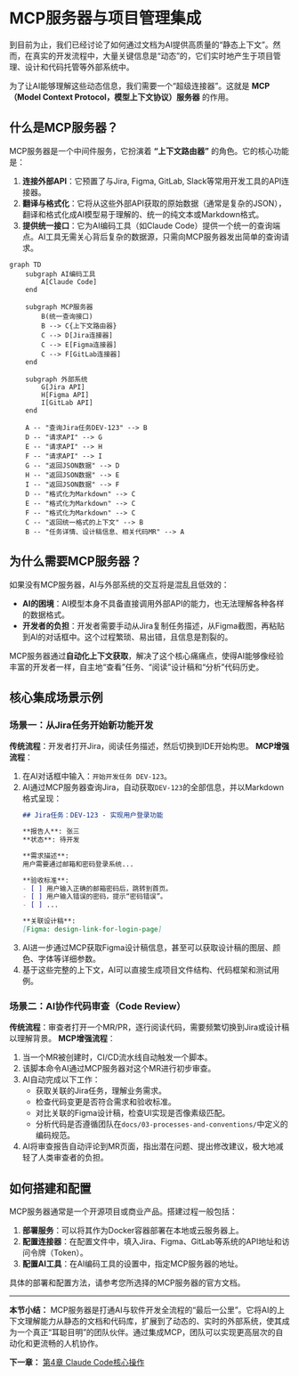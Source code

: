 # MCP服务器与项目管理集成

到目前为止，我们已经讨论了如何通过文档为AI提供高质量的“静态上下文”。然而，在真实的开发流程中，大量关键信息是“动态”的，它们实时地产生于项目管理、设计和代码托管等外部系统中。

为了让AI能够理解这些动态信息，我们需要一个“超级连接器”。这就是 **MCP（Model Context Protocol，模型上下文协议）服务器** 的作用。

## 什么是MCP服务器？

MCP服务器是一个中间件服务，它扮演着 **“上下文路由器”** 的角色。它的核心功能是：

1.  **连接外部API**：它预置了与Jira, Figma, GitLab, Slack等常用开发工具的API连接器。
2.  **翻译与格式化**：它将从这些外部API获取的原始数据（通常是复杂的JSON），翻译和格式化成AI模型易于理解的、统一的纯文本或Markdown格式。
3.  **提供统一接口**：它为AI编码工具（如Claude Code）提供一个统一的查询端点。AI工具无需关心背后复杂的数据源，只需向MCP服务器发出简单的查询请求。

```mermaid
graph TD
    subgraph AI编码工具
        A[Claude Code]
    end

    subgraph MCP服务器
        B(统一查询接口)
        B --> C{上下文路由器}
        C --> D[Jira连接器]
        C --> E[Figma连接器]
        C --> F[GitLab连接器]
    end

    subgraph 外部系统
        G[Jira API]
        H[Figma API]
        I[GitLab API]
    end

    A -- "查询Jira任务DEV-123" --> B
    D -- "请求API" --> G
    E -- "请求API" --> H
    F -- "请求API" --> I
    G -- "返回JSON数据" --> D
    H -- "返回JSON数据" --> E
    I -- "返回JSON数据" --> F
    D -- "格式化为Markdown" --> C
    E -- "格式化为Markdown" --> C
    F -- "格式化为Markdown" --> C
    C -- "返回统一格式的上下文" --> B
    B -- "任务详情、设计稿信息、相关代码MR" --> A
```

## 为什么需要MCP服务器？

如果没有MCP服务器，AI与外部系统的交互将是混乱且低效的：

- **AI的困境**：AI模型本身不具备直接调用外部API的能力，也无法理解各种各样的数据格式。
- **开发者的负担**：开发者需要手动从Jira复制任务描述，从Figma截图，再粘贴到AI的对话框中。这个过程繁琐、易出错，且信息是割裂的。

MCP服务器通过**自动化上下文获取**，解决了这个核心痛痛点，使得AI能够像经验丰富的开发者一样，自主地“查看”任务、“阅读”设计稿和“分析”代码历史。

## 核心集成场景示例

### 场景一：从Jira任务开始新功能开发

**传统流程**：开发者打开Jira，阅读任务描述，然后切换到IDE开始构思。
**MCP增强流程**：
1.  在AI对话框中输入：`开始开发任务 DEV-123`。
2.  AI通过MCP服务器查询Jira，自动获取`DEV-123`的全部信息，并以Markdown格式呈现：
    ```markdown
    ## Jira任务：DEV-123 - 实现用户登录功能

    **报告人**: 张三
    **状态**: 待开发

    **需求描述**:
    用户需要通过邮箱和密码登录系统...

    **验收标准**:
    - [ ] 用户输入正确的邮箱密码后，跳转到首页。
    - [ ] 用户输入错误的密码，提示“密码错误”。
    - [ ] ...

    **关联设计稿**:
    [Figma: design-link-for-login-page]
    ```
3.  AI进一步通过MCP获取Figma设计稿信息，甚至可以获取设计稿的图层、颜色、字体等详细参数。
4.  基于这些完整的上下文，AI可以直接生成项目文件结构、代码框架和测试用例。

### 场景二：AI协作代码审查（Code Review）

**传统流程**：审查者打开一个MR/PR，逐行阅读代码，需要频繁切换到Jira或设计稿以理解背景。
**MCP增强流程**：
1.  当一个MR被创建时，CI/CD流水线自动触发一个脚本。
2.  该脚本命令AI通过MCP服务器对这个MR进行初步审查。
3.  AI自动完成以下工作：
    - 获取关联的Jira任务，理解业务需求。
    - 检查代码变更是否符合需求和验收标准。
    - 对比关联的Figma设计稿，检查UI实现是否像素级匹配。
    - 分析代码是否遵循团队在`docs/03-processes-and-conventions/`中定义的编码规范。
4.  AI将审查报告自动评论到MR页面，指出潜在问题、提出修改建议，极大地减轻了人类审查者的负担。

## 如何搭建和配置

MCP服务器通常是一个开源项目或商业产品。搭建过程一般包括：

1.  **部署服务**：可以将其作为Docker容器部署在本地或云服务器上。
2.  **配置连接器**：在配置文件中，填入Jira、Figma、GitLab等系统的API地址和访问令牌（Token）。
3.  **配置AI工具**：在AI编码工具的设置中，指定MCP服务器的地址。

具体的部署和配置方法，请参考您所选择的MCP服务器的官方文档。

---

**本节小结：** MCP服务器是打通AI与软件开发全流程的“最后一公里”。它将AI的上下文理解能力从静态的文档和代码库，扩展到了动态的、实时的外部系统，使其成为一个真正“耳聪目明”的团队伙伴。通过集成MCP，团队可以实现更高层次的自动化和更流畅的人机协作。

**下一章：** [第4章 Claude Code核心操作](part2/chapter4.md)